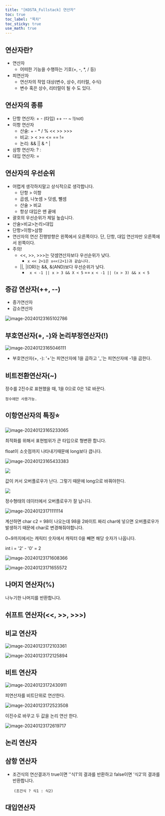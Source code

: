 ```yaml
---
title: "[KOSTA_Fullstack] 연산자"
toc: true
toc_label: "목차"
toc_sticky: true
use_math: true
---
```


## 연산자란?

- 연산자
  - 어떠한 기능을 수행하는 기호(+, -, *, / 등)
- 피연산자
  - 연산자의 작업 대상(변수, 상수, 리터럴, 수식)
  - 변수 혹은 상수, 리터럴이 될 수 도 있다.

## 연산자의 종류

- 단항 연산자: + - (타입) ++ -- ~ !(not)
- 이항 연산자
  - 산술: + - * / % << >> >>>
  - 비교: > < >= <= == !=
  - 논리: && \|\| & ^ \|
- 삼항 연산자: ? :
- 대입 연산자: =

## 연산자의 우선순위

- 어렵게 생각하지말고 상식적으로 생각합니다.
  - 단항 > 이항
  - 곱셈, 나눗셈 > 덧셈, 뺄셈
  - 산술 > 비교
  - 항상 대입은 맨 끝에
- 괄호의 우선순위가 제일 높습니다.
- 산술>비교>논리>대입
- 단항>이항>삼항
- 연산자의 연산 진행방향은 왼쪽에서 오른쪽이다. 
  단, 단항, 대입 연산자만 오른쪽에서 왼쪽이다.
- 주의!
  - <<, >>, >>>는 덧셈연산자보다 우선순위가 낮다.
    - `x << 2+1은 x<<(2+1)과 같습니다.`
  - \|\|, \|(OR)는 &&, &(AND)보다 우선순위가 낮다.
    - ` x < -1 || x > 3 && X < 5` == `x < -1 || (x > 3) && x < 5`

## 증감 연산자(++, --)

- 증가연산자
- 감소연산자

![image-20240123165102786](../../images/2024-01-23-연산자/image-20240123165102786.png)

## 부호연산자(+, -)와 논리부정연산자(!)

![image-20240123165046111](/../images/2024-01-23-연산자/image-20240123165046111.png)

- 부호연산자(+, -): '+'는 피연산자에 1을 곱하고 '_'는 피연산자에 -1을 곱한다.

## 비트전환연산자(~)

정수를 2진수로 표현했을 때, 1을 0으로 0은 1로 바꾼다.

`정수에만 사용가능.`

## 이항연산자의 특징⭐

![image-20240123165233065](/../images/2024-01-23-연산자/image-20240123165233065.png)

최적화를 위해서 표현범위가 큰 타입으로 형변환 합니다.

float이 소숫점까지 나타내기때문에 long보다 큽니다.

![image-20240123165433383](/../images/2024-01-23-연산자/image-20240123165433383.png)



![](/../images/2024-01-23-연산자/image-20240123170858441.png)

값이 커서 오버플로우가 난다. 그렇기 때문에 long으로 바꿔야한다.

![](/../images/2024-01-23-연산자/image-20240123171009269.png)

정수형태의 데이터에서 오버플로우가 잘 납니다.

![image-20240123171111114](/../images/2024-01-23-연산자/image-20240123171111114.png)

계산하면 char c2 = 98이 나오는데 98을 2바이트 짜리 char에 넣으면 오버플로우가 발생하기 때문에 char로 변경해줘야합니다.

0~9까지에서는 캐릭터 숫자에서 캐릭터 0을 빼면 해당 숫자가 나옵니다.

int i = '2' - '0' = 2

![image-20240123171608366](../../images/2024-01-23-연산자/image-20240123171608366.png)

![image-20240123171655572](../../images/2024-01-23-연산자/image-20240123171655572.png)

## 나머지 연산자(%)

나누기한 나머지를 반환합니다.

## 쉬프트 연산자(<<, >>, >>>)



## 비교 연산자

![image-20240123172103361](../../images/2024-01-23-연산자/image-20240123172103361.png)



![image-20240123172125894](../../images/2024-01-23-연산자/image-20240123172125894.png)

## 비트 연산자

![image-20240123172430911](/../images/2024-01-23-연산자/image-20240123172430911.png)

피연산자를 비트단위로 연산한다.

![image-20240123172523508](../../images/2024-01-23-연산자/image-20240123172523508.png)

이진수로 바꾸고 두 값을 논리 연산 한다.

![image-20240123172619717](/../images/2024-01-23-연산자/image-20240123172619717.png)

## 논리 연산자

## 삼항 연산자

- 조건식의 연산결과가 true이면 ''식1'의 결과를 반환하고 false이면 '식2'의 결과를 반환합니다.

  ​	`(조건식 ? 식1 : 식2)`

## 대입연산자


